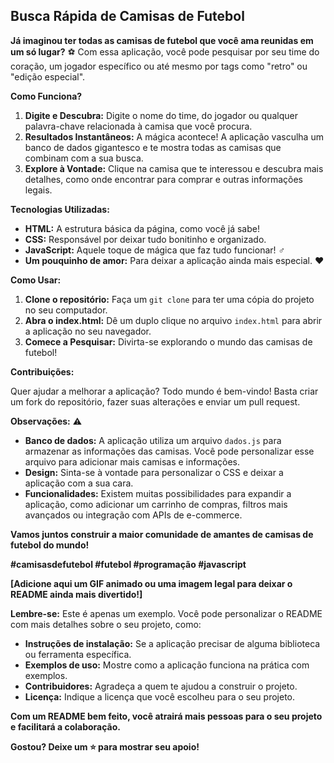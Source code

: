 ## Busca Rápida de Camisas de Futebol

**Já imaginou ter todas as camisas de futebol que você ama reunidas em um só lugar?** ⚽ Com essa aplicação, você pode pesquisar por seu time do coração, um jogador específico ou até mesmo por tags como "retro" ou "edição especial".

**Como Funciona?** 

1. **Digite e Descubra:** Digite o nome do time, do jogador ou qualquer palavra-chave relacionada à camisa que você procura.
2. **Resultados Instantâneos:** A mágica acontece! A aplicação vasculha um banco de dados gigantesco e te mostra todas as camisas que combinam com a sua busca.
3. **Explore à Vontade:** Clique na camisa que te interessou e descubra mais detalhes, como onde encontrar para comprar e outras informações legais.

**Tecnologias Utilizadas:** ️

* **HTML:** A estrutura básica da página, como você já sabe! 
* **CSS:** Responsável por deixar tudo bonitinho e organizado. 
* **JavaScript:** Aquele toque de mágica que faz tudo funcionar! ‍♂️
* **Um pouquinho de amor:** Para deixar a aplicação ainda mais especial. ❤️

**Como Usar:** 

1. **Clone o repositório:** Faça um `git clone` para ter uma cópia do projeto no seu computador.
2. **Abra o index.html:** Dê um duplo clique no arquivo `index.html` para abrir a aplicação no seu navegador.
3. **Comece a Pesquisar:** Divirta-se explorando o mundo das camisas de futebol!

**Contribuições:** 

Quer ajudar a melhorar a aplicação? Todo mundo é bem-vindo! Basta criar um fork do repositório, fazer suas alterações e enviar um pull request.

**Observações:** ⚠️

* **Banco de dados:** A aplicação utiliza um arquivo `dados.js` para armazenar as informações das camisas. Você pode personalizar esse arquivo para adicionar mais camisas e informações.
* **Design:** Sinta-se à vontade para personalizar o CSS e deixar a aplicação com a sua cara.
* **Funcionalidades:** Existem muitas possibilidades para expandir a aplicação, como adicionar um carrinho de compras, filtros mais avançados ou integração com APIs de e-commerce.

**Vamos juntos construir a maior comunidade de amantes de camisas de futebol do mundo!** 

**#camisasdefutebol #futebol #programação #javascript**

**[Adicione aqui um GIF animado ou uma imagem legal para deixar o README ainda mais divertido!]**

**Lembre-se:** Este é apenas um exemplo. Você pode personalizar o README com mais detalhes sobre o seu projeto, como:

* **Instruções de instalação:** Se a aplicação precisar de alguma biblioteca ou ferramenta específica.
* **Exemplos de uso:** Mostre como a aplicação funciona na prática com exemplos.
* **Contribuidores:** Agradeça a quem te ajudou a construir o projeto.
* **Licença:** Indique a licença que você escolheu para o seu projeto.

**Com um README bem feito, você atrairá mais pessoas para o seu projeto e facilitará a colaboração.**

**Gostou? Deixe um ⭐ para mostrar seu apoio!**
